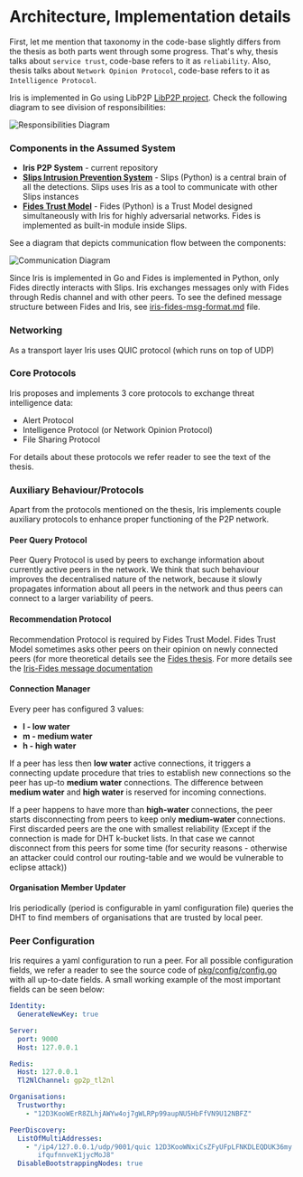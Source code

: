 # Architecture, Implementation details

First, let me mention that taxonomy in the code-base slightly differs from the thesis as both parts
went through some progress. That's why, thesis talks about `service trust`, code-base refers to it as `reliability`. Also,
thesis talks about `Network Opinion Protocol`, code-base refers to it as `Intelligence Protocol`.

Iris is implemented in Go using LibP2P [LibP2P project](https://github.com/libp2p).
Check the following diagram to see division of responsibilities:

![Responsibilities Diagram](media/responsibilities-diagram.jpg)

### Components in the Assumed System

* **Iris P2P System** - current repository
* [**Slips Intrusion Prevention System**](https://github.com/draliii/StratosphereLinuxIPS) - Slips (Python) is a central brain of all the detections. Slips uses Iris as a tool to communicate with other Slips instances
* [**Fides Trust Model**](https://github.com/lukasforst/fides) - Fides (Python) is a Trust Model designed simultaneously with Iris for highly adversarial networks. Fides is implemented as built-in module inside Slips.

See a diagram that depicts communication flow between the components:

![Communication Diagram](media/components-communication-diagram.jpg)

Since Iris is implemented in Go and Fides is implemented in Python, only Fides directly interacts with Slips. Iris exchanges
messages only with Fides through Redis channel and with other peers. To see the defined message structure between Fides and Iris, see [iris-fides-msg-format.md](iris-fides-msg-format.md) file.

### Networking

As a transport layer Iris uses QUIC protocol (which runs on top of UDP)

### Core Protocols

Iris proposes and implements 3 core protocols to exchange threat intelligence data:
* Alert Protocol
* Intelligence Protocol (or Network Opinion Protocol)
* File Sharing Protocol

For details about these protocols we refer reader to see the text of the thesis.

### Auxiliary Behaviour/Protocols

Apart from the protocols mentioned on the thesis, Iris implements couple auxiliary protocols to enhance
proper functioning of the P2P network.

#### Peer Query Protocol

Peer Query Protocol is used by peers to exchange information about currently active peers in the network.
We think that such behaviour improves the decentralised nature of the network, because it slowly propagates
information about all peers in the network and thus peers can connect to a larger variability of peers.

#### Recommendation Protocol

Recommendation Protocol is required by Fides Trust Model. Fides Trust Model sometimes asks other peers on their opinion
on newly connected peers (for more theoretical details see the [Fides thesis](https://www.stratosphereips.org/thesis-projects-list/2022/3/12/trust-model-for-global-peer-to-peer-intrusion-prevention-system).
For more details see the [Iris-Fides message documentation](iris-fides-msg-format.md)

#### Connection Manager

Every peer has configured 3 values:
* **l - low water**
* **m - medium water**
* **h - high water**

If a peer has less then **low water** active connections, it triggers a connecting update procedure that tries to establish new connections so the peer has up-to **medium water** connections. The difference between **medium water** and **high water** is reserved for incoming connections.

If a peer happens to have more than **high-water** connections, the peer starts disconnecting from peers to keep only **medium-water** connections. First discarded peers are the one with smallest reliability (Except if the connection is made for DHT k-bucket lists. In that case we cannot disconnect from this peers for some time (for security reasons - otherwise an attacker could control our routing-table and we would be vulnerable to eclipse attack))


#### Organisation Member Updater

Iris periodically (period is configurable in yaml configuration file) queries the DHT to find members of organisations that
are trusted by local peer. 

### Peer Configuration

Iris requires a yaml configuration to run a peer. For all possible configuration fields, we refer a reader to see the source code of
[pkg/config/config.go](pkg/config/config.go) with all up-to-date fields. A small working example of the most important fields can be seen below:
```yaml
Identity:
  GenerateNewKey: true

Server:
  port: 9000
  Host: 127.0.0.1

Redis:
  Host: 127.0.0.1
  Tl2NlChannel: gp2p_tl2nl

Organisations:
  Trustworthy:
    - "12D3KooWErR8ZLhjAWYw4oj7gWLRPp99aupNU5HbFfVN9U12NBFZ"

PeerDiscovery:
  ListOfMultiAddresses:
    - "/ip4/127.0.0.1/udp/9001/quic 12D3KooWNxiCsZFyUFpLFNKDLEQDUK36my
       ifqufnnveK1jycMoJ8"
  DisableBootstrappingNodes: true
  ```